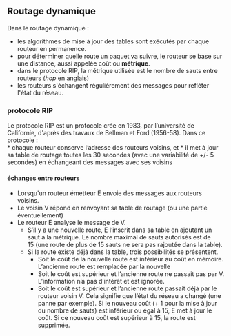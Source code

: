 ## Routage dynamique

Dans le routage dynamique :
* les algorithmes de mise à jour des tables sont exécutés par chaque routeur en permanence. 
* pour déterminer quelle route un paquet va suivre, le routeur se base sur une distance, aussi appelée coût ou **métrique**.
* dans le protocole RIP, la métrique utilisée est le nombre de sauts entre routeurs (*hop* en anglais)
* les routeurs s'échangent régulièrement des messages pour refléter l'état du réseau. 


### protocole RIP

Le protocole  RIP est un protocole crée en 1983, par l’université de Californie, d'après des travaux de Bellman et Ford (1956-58). 
Dans ce protocole :  
    * chaque routeur conserve l’adresse des routeurs voisins, et 
    * il met à jour sa table de routage toutes les 30 secondes (avec une variabilité de +/- 5 secondes) en échangeant des messages avec ses voisins
    
 #### échanges entre routeurs
 * Lorsqu'un routeur émetteur E envoie des messages aux routeurs voisins.
 * Le voisin V répond en renvoyant sa table de routage (ou une partie éventuellement)
 * Le routeur E analyse le message de V.
     * S’il y a une nouvelle route, E l’inscrit dans sa table en ajoutant un saut à la métrique. Le nombre maximal de sauts autorisés est de 15 (une route de plus de 15 sauts ne sera pas rajoutée dans la table).
     * Si la route existe déjà dans la table, trois possibilités se présentent.
          * Soit le coût de la nouvelle route est inférieur au coût en mémoire. L’ancienne route est remplacée par la nouvelle
          * Soit le coût est supérieur et l’ancienne route ne passait pas par V. L’information n’a pas d’intérêt et est ignorée.
          * Soit le coût est supérieur et l’ancienne route passait déjà par le routeur voisin V. Cela signifie que l’état du réseau a changé (une panne par exemple). Si le nouveau coût (+ 1 pour la mise à jour du nombre de sauts) est inférieur ou égal à 15, E met à jour le coût. Si ce nouveau coût est supérieur à 15, la route est supprimée.
